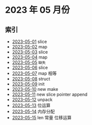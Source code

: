 # 2023 年 05 月份

## 索引

- [2023-05-01](./01/README.md) slice
- [2023-05-02](./02/README.md) map
- [2023-05-03](./03/README.md) slice
- [2023-05-04](./04/README.md) map
- [2023-05-05](#) `缺失`
- [2023-05-06](./06/README.md) slice
- [2023-05-07](./07/README.md) map 相等
- [2023-05-08](./08/README.md) struct
- [2023-05-09](./09/README.md) init
- [2023-05-10](./10/README.md) new make
- [2023-05-11](./11/README.md) new slice pointer append
- [2023-05-12](./12/README.md) unpack
- [2023-05-13](./13/README.md) 位运算
- [2023-05-14](./14/README.md) 内存分配
- [2023-05-15](./15/README.md) len 常量 位移运算
